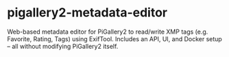 # pigallery2-metadata-editor
Web-based metadata editor for PiGallery2 to read/write XMP tags (e.g. Favorite, Rating, Tags) using ExifTool. Includes an API, UI, and Docker setup – all without modifying PiGallery2 itself.
